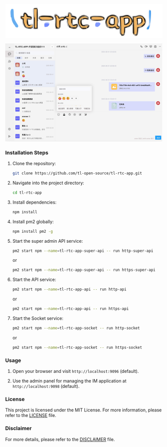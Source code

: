 <p align="center">
  <img src="web-res/image/tlrtcapp-logo.svg" alt="TL-RTC-APP Logo">
</p>

<p align="center">
  <img src="web-res/image/channel-chat.png" alt="TL-RTC-APP Channel Chat">
</p>

### Installation Steps

1. Clone the repository:

    ```bash
    git clone https://github.com/tl-open-source/tl-rtc-app.git
    ```
   
2. Navigate into the project directory:

    ```bash
    cd tl-rtc-app
    ```

3. Install dependencies:

    ```bash
    npm install
    ```

4. Install pm2 globally:

    ```bash
    npm install pm2 -g
    ```

5. Start the super admin API service:

    ```bash
    pm2 start npm --name=tl-rtc-app-super-api -- run http-super-api
    ```
    or

    ```bash
    pm2 start npm --name=tl-rtc-app-super-api -- run https-super-api
    ```

6. Start the API service:

    ```bash
    pm2 start npm --name=tl-rtc-app-api -- run http-api
    ```
    or

    ```bash
    pm2 start npm --name=tl-rtc-app-api -- run https-api
    ```

7. Start the Socket service:

    ```bash
    pm2 start npm --name=tl-rtc-app-socket -- run http-socket
    ```
    or

    ```bash
    pm2 start npm --name=tl-rtc-app-socket -- run https-socket
    ```

### Usage

1. Open your browser and visit `http://localhost:9096` (default).

2. Use the admin panel for managing the IM application at `http://localhost:9098` (default).

### License

This project is licensed under the MIT License. For more information, please refer to the [LICENSE](LICENSE) file.

### Disclaimer

For more details, please refer to the [DISCLAIMER](DISCLAIMER) file.
